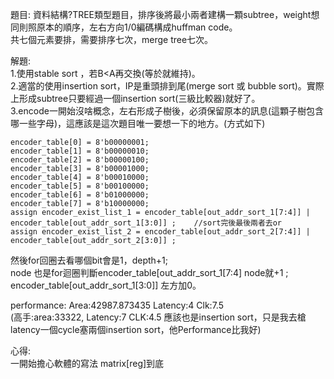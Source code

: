 題目: 資料結構?TREE類型題目，排序後將最小兩者建構一顆subtree，weight想同則照原本的順序，左右方向1/0編碼構成huffman code。    
      共七個元素要排，需要排序七次，merge tree七次。    

解題:    
1.使用stable sort ，若B<A再交換(等於就維持)。    
2.適當的使用insertion sort，IP是重頭排到尾(merge sort 或 bubble sort)。實際上形成subtree只要經過一個insertion sort(三級比較器)就好了。    
3.encode一開始沒啥概念，左右形成子樹後，必須保留原本的訊息(這顆子樹包含哪一些字母)，這應該是這次題目唯一要想一下的地方。(方式如下)    

    encoder_table[0] = 8'b00000001;    
    encoder_table[1] = 8'b00000010;    
    encoder_table[2] = 8'b00000100;    
    encoder_table[3] = 8'b00001000;    
    encoder_table[4] = 8'b00010000;    
    encoder_table[5] = 8'b00100000;    
    encoder_table[6] = 8'b01000000;    
    encoder_table[7] = 8'b10000000;    
    assign encoder_exist_list_1 = encoder_table[out_addr_sort_1[7:4]] | encoder_table[out_addr_sort_1[3:0]] ;    //sort完後最後兩者去or    
    assign encoder_exist_list_2 = encoder_table[out_addr_sort_2[7:4]] | encoder_table[out_addr_sort_2[3:0]] ;    
然後for回圈去看哪個bit會是1，depth+1;    
node 也是for迴圈判斷encoder_table[out_addr_sort_1[7:4]  node就+1  ;    encoder_table[out_addr_sort_1[3:0]] 左方加0。    

performance: Area:42987.873435  Latency:4   Clk:7.5   
(高手:area:33322, Latency:7 CLK:4.5 應該也是insertion sort，只是我去槍latency一個cycle塞兩個insertion sort，他Performance比我好)    

心得:    
一開始擔心軟體的寫法 matrix[reg]到底
